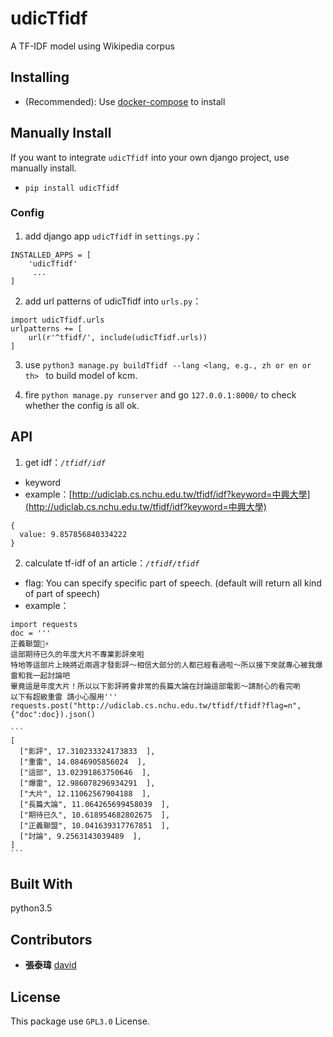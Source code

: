 # udicTfidf

A TF-IDF model using Wikipedia corpus

## Installing

* (Recommended): Use [docker-compose](https://github.com/udicatnchu/udic-nlp-api) to install

## Manually Install

If you want to integrate `udicTfidf` into your own django project, use manually install.

* `pip install udicTfidf`

### Config

1. add django app `udicTfidf` in `settings.py`：

  ```
  INSTALLED_APPS = [
      'udicTfidf'
       ...
  ]
  ```
2. add url patterns of udicTfidf into `urls.py`：

  ```
  import udicTfidf.urls
  urlpatterns += [
      url(r'^tfidf/', include(udicTfidf.urls))
  ]
  ```
3. use `python3 manage.py buildTfidf --lang <lang, e.g., zh or en or th> ` to build model of kcm.

4. fire `python manage.py runserver` and go `127.0.0.1:8000/` to check whether the config is all ok.

## API

1. get idf：_`/tfidf/idf`_
  - keyword
  - example：[http://udiclab.cs.nchu.edu.tw/tfidf/idf?keyword=中興大學](http://udiclab.cs.nchu.edu.tw/tfidf/idf?keyword=中興大學)

  ```
  {
    value: 9.857856840334222
  }
  ```

2. calculate tf-idf of an article：_`/tfidf/tfidf`_
  - flag: You can specify specific part of speech. (default will return all kind of part of speech)
  - example： 
  ```
  import requests
  doc = '''
  正義聯盟🦇⚡️
  這部期待已久的年度大片不專業影評來啦
  特地等這部片上映將近兩週才發影評～相信大部分的人都已經看過啦～所以接下來就專心被我爆雷和我一起討論吧
  畢竟這是年度大片！所以以下影評將會非常的長篇大論在討論這部電影～請耐心的看完喲
  以下有超級重雷 請小心服用'''
  requests.post("http://udiclab.cs.nchu.edu.tw/tfidf/tfidf?flag=n", {"doc":doc}).json()
  ```

    ```
    [
      ["影評", 17.310233324173833  ],
      ["重雷", 14.0846905856024  ],
      ["這部", 13.02391863750646  ],
      ["爆雷", 12.986078296934291  ],
      ["大片", 12.11062567904188  ],
      ["長篇大論", 11.064265699458039  ],
      ["期待已久", 10.618954682802675  ],
      ["正義聯盟", 10.041639317767851  ],
      ["討論", 9.2563143039489  ],
    ]
    ```

## Built With

python3.5

## Contributors
* __張泰瑋__ [david](https://github.com/david30907d)

## License

This package use `GPL3.0` License.